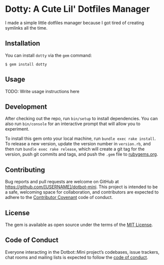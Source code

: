 # Dotty: A Cute Lil' Dotfiles Manager

I made a simple little dotfiles manager because I got tired of creating symlinks all the time.

## Installation

You can install `dotty` via the `gem` command:

    $ gem install dotty

## Usage

TODO: Write usage instructions here

## Development

After checking out the repo, run `bin/setup` to install dependencies. You can also run `bin/console` for an interactive prompt that will allow you to experiment.

To install this gem onto your local machine, run `bundle exec rake install`. To release a new version, update the version number in `version.rb`, and then run `bundle exec rake release`, which will create a git tag for the version, push git commits and tags, and push the `.gem` file to [rubygems.org](https://rubygems.org).

## Contributing

Bug reports and pull requests are welcome on GitHub at https://github.com/[USERNAME]/dotbot-mini. This project is intended to be a safe, welcoming space for collaboration, and contributors are expected to adhere to the [Contributor Covenant](http://contributor-covenant.org) code of conduct.

## License

The gem is available as open source under the terms of the [MIT License](https://opensource.org/licenses/MIT).

## Code of Conduct

Everyone interacting in the Dotbot::Mini project’s codebases, issue trackers, chat rooms and mailing lists is expected to follow the [code of conduct](https://github.com/[USERNAME]/dotbot-mini/blob/master/CODE_OF_CONDUCT.md).

